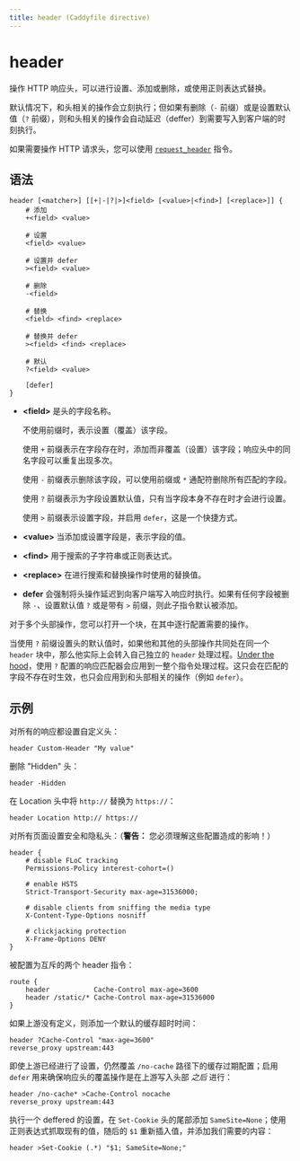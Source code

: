 ```yaml
---
title: header (Caddyfile directive)
---
```


# header

操作 HTTP 响应头，可以进行设置、添加或删除，或使用正则表达式替换。

默认情况下，和头相关的操作会立刻执行；但如果有删除（`-` 前缀）或是设置默认值（`?` 前缀），则和头相关的操作会自动延迟（deffer）到需要写入到客户端的时刻执行。

如果需要操作 HTTP 请求头，您可以使用 [`request_header`](request_header) 指令。

<h2 id="syntax">
	语法
</h2>

```caddy-d
header [<matcher>] [[+|-|?|>]<field> [<value>|<find>] [<replace>]] {
	# 添加
	+<field> <value>

	# 设置
	<field> <value>

	# 设置并 defer
	><field> <value>

	# 删除
	-<field>

	# 替换
	<field> <find> <replace>

	# 替换并 defer
	><field> <find> <replace>

	# 默认
	?<field> <value>

	[defer]
}
```

- **&lt;field&gt;** 是头的字段名称。

	不使用前缀时，表示设置（覆盖）该字段。

	使用 `+` 前缀表示在字段存在时，添加而非覆盖（设置）该字段；响应头中的同名字段可以重复出现多次。

	使用 `-` 前缀表示删除该字段，可以使用前缀或 `*` 通配符删除所有匹配的字段。

	使用 `?` 前缀表示为字段设置默认值，只有当字段本身不存在时才会进行设置。

	使用 `>` 前缀表示设置字段，并启用 `defer`，这是一个快捷方式。

- **&lt;value&gt;**  当添加或设置字段是，表示字段的值。

- **&lt;find&gt;** 用于搜索的子字符串或正则表达式。

- **&lt;replace&gt;** 在进行搜索和替换操作时使用的替换值。

- **defer** 会强制将头操作延迟到向客户端写入响应时执行。如果有任何字段被删除 `-`、设置默认值 `?` 或是带有 `>` 前缀，则此子指令默认被添加。

对于多个头部操作，您可以打开一个块，在其中逐行配置需要的操作。

当使用 `?` 前缀设置头的默认值时，如果他和其他的头部操作共同处在同一个 `header` 块中，那么他实际上会转入自己独立的 `header` 处理过程。[Under the hood](/docs/modules/http.handlers.headers#response/require)，使用 `?` 配置的响应匹配器会应用到一整个指令处理过程。这只会在匹配的字段不存在时生效，也只会应用到和头部相关的操作（例如 `defer`）。

<h2 id="examples">
	示例
</h2>

对所有的响应都设置自定义头：

```caddy-d
header Custom-Header "My value"
```

删除 "Hidden" 头：

```caddy-d
header -Hidden
```

在 Location 头中将 `http://` 替换为 `https://`：

```caddy-d
header Location http:// https://
```

对所有页面设置安全和隐私头：（**警告：** 您必须理解这些配置造成的影响！）

```caddy-d
header {
	# disable FLoC tracking
	Permissions-Policy interest-cohort=()

	# enable HSTS
	Strict-Transport-Security max-age=31536000;

	# disable clients from sniffing the media type
	X-Content-Type-Options nosniff

	# clickjacking protection
	X-Frame-Options DENY
}
```

被配置为互斥的两个 header 指令：

```caddy-d
route {
	header           Cache-Control max-age=3600
	header /static/* Cache-Control max-age=31536000
}
```

如果上游没有定义，则添加一个默认的缓存超时时间：

```caddy-d
header ?Cache-Control "max-age=3600"
reverse_proxy upstream:443
```

即使上游已经进行了设置，仍然覆盖 `/no-cache` 路径下的缓存过期配置；启用 `defer` 用来确保响应头的覆盖操作是在上游写入头部 _之后_ 进行：

```caddy-d
header /no-cache* >Cache-Control nocache
reverse_proxy upstream:443
```

执行一个 deffered 的设置，在 `Set-Cookie` 头的尾部添加 `SameSite=None`；使用正则表达式抓取现有的值，随后的 `$1` 重新插入值，并添加我们需要的内容：

```caddy-d
header >Set-Cookie (.*) "$1; SameSite=None;"
```
